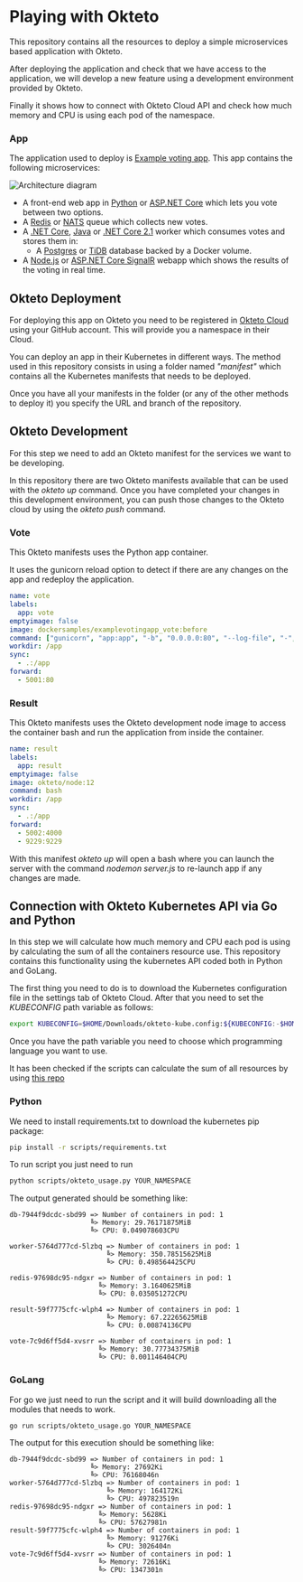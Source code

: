 # Playing with Okteto 


This repository contains all the resources to deploy a simple microservices based application  with Okteto. 

After deploying the application and check that we have access to the application, we will develop a new feature using a development environment provided by Okteto.

Finally it shows how to connect with Okteto Cloud API and check how much memory and CPU is using each pod of the namespace.

### App

The application used to deploy is [Example voting app](https://github.com/dockersamples/example-voting-app). This app contains the following microservices:

![Architecture diagram](architecture.png)

* A front-end web app in [Python](/vote) or [ASP.NET Core](/vote/dotnet) which lets you vote between two options.
* A [Redis](https://hub.docker.com/_/redis/) or [NATS](https://hub.docker.com/_/nats/) queue which collects new votes.
* A [.NET Core](/worker/src/Worker), [Java](/worker/src/main) or [.NET Core 2.1](/worker/dotnet) worker which consumes votes and stores them in:
  * A [Postgres](https://hub.docker.com/_/postgres/) or [TiDB](https://hub.docker.com/r/dockersamples/tidb/tags/) database backed by a Docker volume.
* A [Node.js](/result) or [ASP.NET Core SignalR](/result/dotnet) webapp which shows the results of the voting in real time.



## Okteto Deployment

For deploying this app on Okteto you need to be registered in [Okteto Cloud](https://cloud.okteto.com) using your GitHub account. This will provide you a namespace in their Cloud.

You can deploy an app in their Kubernetes in different ways. The method used in this repository consists in using a folder named *"manifest"* which contains all the Kubernetes manifests that needs to be deployed. 

Once you have all your manifests in the folder (or any of the other methods to deploy it) you specify the URL and branch of the repository.



## Okteto Development

For this step we need to add an Okteto manifest for the services we want to be developing. 

In this repository there are two Okteto manifests available that can be used with the *okteto up* command. Once you have completed your changes in this development environment, you can push those changes to the Okteto cloud by using the *okteto push* command.

### Vote

This Okteto manifests uses the Python app container.

It uses the gunicorn reload option to detect if there are any changes on the app and redeploy the application.

``` yaml
name: vote
labels:
  app: vote
emptyimage: false
image: dockersamples/examplevotingapp_vote:before
command: ["gunicorn", "app:app", "-b", "0.0.0.0:80", "--log-file", "-", "--access-logfile", "-", "--workers", "4", "--keep-alive", "0", "--reload"]
workdir: /app
sync:
  - .:/app
forward:
  - 5001:80
```

### Result

This Okteto manifests uses the Okteto development node image to access the container bash and run the application from inside the container. 

```yaml
name: result
labels:
  app: result
emptyimage: false
image: okteto/node:12
command: bash
workdir: /app
sync:
  - .:/app
forward:
  - 5002:4000
  - 9229:9229
```
With this manifest *okteto up* will open a bash where you can launch the server with the command *nodemon server.js* to re-launch app if any changes are made.


## Connection with Okteto Kubernetes API via Go and Python

In this step we will calculate how much memory and CPU each pod is using by calculating the sum of all the containers resource use. This repository contains this functionality using the kubernetes API coded both in Python and GoLang.

The first thing you need to do is to download the Kubernetes configuration file in the settings tab of Okteto Cloud.  After that you need to set the *KUBECONFIG* path variable as follows:

```bash
export KUBECONFIG=$HOME/Downloads/okteto-kube.config:${KUBECONFIG:-$HOME/.kube/config}
```

Once you have the path variable you need to choose which programming language you want to use.

It has been checked if the scripts can calculate the sum of all resources by using [this repo](https://github.com/janakiramm/Kubernetes-multi-container-pod)

### Python

We need to install requirements.txt to download the kubernetes pip package:

```bash
pip install -r scripts/requirements.txt
```

To run script you just need to run

```bash
python scripts/okteto_usage.py YOUR_NAMESPACE
```

The output generated should be something like:

```
db-7944f9dcdc-sbd99 => Number of containers in pod: 1
                    ╚> Memory: 29.76171875MiB
                    ╚> CPU: 0.049078603CPU

worker-5764d777cd-5lzbq => Number of containers in pod: 1
                        ╚> Memory: 350.78515625MiB
                        ╚> CPU: 0.498564425CPU

redis-97698dc95-ndgxr => Number of containers in pod: 1
                      ╚> Memory: 3.1640625MiB
                      ╚> CPU: 0.035051272CPU

result-59f7775cfc-wlph4 => Number of containers in pod: 1
                        ╚> Memory: 67.22265625MiB
                        ╚> CPU: 0.00874136CPU

vote-7c9d6ff5d4-xvsrr => Number of containers in pod: 1
                      ╚> Memory: 30.77734375MiB
                      ╚> CPU: 0.001146404CPU
```



### GoLang

For go we just need to run the script and it will build downloading all the modules that needs to work.

```
go run scripts/okteto_usage.go YOUR_NAMESPACE
```

The output for this execution should be something like:

```
db-7944f9dcdc-sbd99 => Number of containers in pod: 1
                    ╚> Memory: 27692Ki
                    ╚> CPU: 76168046n
worker-5764d777cd-5lzbq => Number of containers in pod: 1
                        ╚> Memory: 164172Ki
                        ╚> CPU: 497823519n
redis-97698dc95-ndgxr => Number of containers in pod: 1
                      ╚> Memory: 5628Ki
                      ╚> CPU: 57627981n
result-59f7775cfc-wlph4 => Number of containers in pod: 1
                        ╚> Memory: 91276Ki
                        ╚> CPU: 3026404n
vote-7c9d6ff5d4-xvsrr => Number of containers in pod: 1
                      ╚> Memory: 72616Ki
                      ╚> CPU: 1347301n
```

